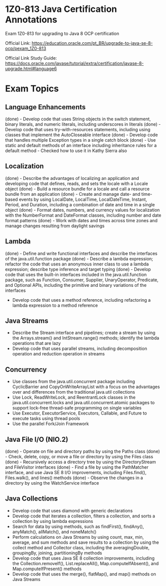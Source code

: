 # 1Z0-813 Java Certification Annotations
Exam 1Z0-813 for upgrading to Java 8 OCP certification

Official Link: https://education.oracle.com/pt_BR/upgrade-to-java-se-8-ocp/pexam_1Z0-813

Official Link Study Guide: https://docs.oracle.com/javase/tutorial/extra/certification/javase-8-upgrade.html#language6

# Exam Topics

## Language Enhancements
(done) - Develop code that uses String objects in the switch statement, binary literals, and numeric literals, including underscores in literals
(done) - Develop code that uses try-with-resources statements, including using classes that implement the AutoCloseable interface
(done) - Develop code that handles multiple Exception types in a single catch block
(done) - Use static and default methods of an interface including inheritance rules for a default method
       - Checked how to use it in Kathy Sierra also

## Localization
(done) - Describe the advantages of localizing an application and developing code that defines, reads, and sets the locale with a Locale object
(done) - Build a resource bundle for a locale and call a resource bundle from an application
(done) - Create and manage date- and time-based events by using LocalDate, LocalTime, LocalDateTime, Instant, Period, and Duration, including a combination of date and time in a single object
(done) - Format dates, numbers, and currency values for localization with the NumberFormat and DateFormat classes, including number and date format patterns
(done) - Work with dates and times across time zones and manage changes resulting from daylight savings

## Lambda
(done) - Define and write functional interfaces and describe the interfaces of the java.util.function package
(done) - Describe a lambda expression; refactor the code that uses an anonymous inner class to use a lambda expression; describe type inference and target typing
(done) - Develop code that uses the built-in interfaces included in the java.util.function package, such as Function, Consumer, Supplier, UnaryOperator, Predicate, and Optional APIs, including the primitive and binary variations of the interfaces
- Develop code that uses a method reference, including refactoring a lambda expression to a method reference

## Java Streams
- Describe the Stream interface and pipelines; create a stream by using the Arrays.stream() and  IntStream.range() methods; identify the lambda operations that are lazy
- Develop code that uses parallel streams, including decomposition operation and reduction operation in streams

## Concurrency
- Use classes from the java.util.concurrent package including CyclicBarrier and CopyOnWriteArrayList with a focus on the advantages over and differences from the traditional java.util collections
- Use Lock, ReadWriteLock, and ReentrantLock classes in the java.util.concurrent.locks and java.util.concurrent.atomic packages to support lock-free thread-safe programming on single variables
- Use Executor, ExecutorService, Executors, Callable, and Future to execute tasks using thread pools
- Use the parallel Fork/Join Framework

## Java File I/O (NIO.2)
(done) - Operate on file and directory paths by using the Paths class
(done) - Check, delete, copy, or move a file or directory by using the Files class
(done) - Recursively access a directory tree by using the DirectoryStream and FileVisitor interfaces
(done) - Find a file by using the PathMatcher interface, and use Java SE 8 I/O improvements, including Files.find(), Files.walk(), and lines() methods
(done) - Observe the changes in a directory by using the WatchService interface

## Java Collections
- Develop code that uses diamond with generic declarations
- Develop code that iterates a collection, filters a collection, and sorts a collection by using lambda expressions
- Search for data by using methods, such as findFirst(), findAny(), anyMatch(), allMatch(), and noneMatch()
- Perform calculations on Java Streams by using count, max, min, average, and sum methods and save results to a collection by using the collect method and Collector class, including the averagingDouble, groupingBy, joining, partitioningBy methods
- Develop code that uses Java SE 8 collection improvements, including the Collection.removeIf(), List.replaceAll(), Map.computeIfAbsent(), and Map.computeIfPresent() methods
- Develop  code that uses the merge(), flatMap(), and map() methods on Java Streams
